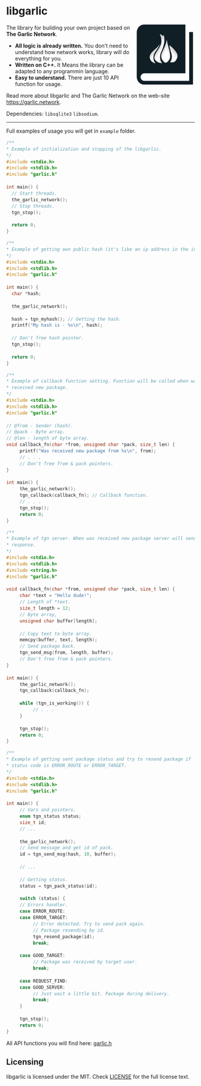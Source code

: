 # libgarlic

<img src="https://github.com/mrrva/media/blob/master/libgarlic1.png" align="right"
     alt="libgarlic logo by mrrva" width="160" height="160">

The library for building your own project based on **The Garlic Network**.

* **All logic is already written.** You don't need to understand how network
works, library will do everything for you.
* **Written on C++.** It Means the library can be adapted to any
programmin language.
* **Easy to understand.** There are just 10 API function for usage.

Read more about libgarlic and The Garlic Network on the web-site https://garlic.network.

Dependencies: `libsqlite3` `libsodium`.

---

Full examples of usage you will get in `example` folder.

```C
/** 
* Example of initialization and stopping of the libgarlic.
*/
#include <stdio.h>
#include <stdlib.h>
#include "garlic.h"

int main() {
  // Start threads.
  the_garlic_network();
  // Stop threads.
  tgn_stop();
  
  return 0;
}
```

```C
/** 
* Example of getting own public hash (it's like an ip address in the internet).
*/
#include <stdio.h>
#include <stdlib.h>
#include "garlic.h"

int main() {
  char *hash;

  the_garlic_network();
 
  hash = tgn_myhash(); // Getting the hash.
  printf("My hash is - %s\n", hash);
  
  // Don't free hash pointer.
  tgn_stop();
  
  return 0;
}
```

```C
/** 
* Example of callback function setting. Function will be called when was
* received new package.
*/
#include <stdio.h>
#include <stdlib.h>
#include "garlic.h"

// @from - Sender (hash).
// @pack - Byte array.
// @len - length of byte array.
void callback_fn(char *from, unsigned char *pack, size_t len) {
     printf("Was received new package from %s\n", from);
     // . . . 
     // Don't free from & pack pointers.
}

int main() {
     the_garlic_network();
     tgn_callback(callback_fn); // Callback function.
     // . . .
     tgn_stop();
     return 0;
}
```

```C
/** 
* Example of tgn server. When was received new package server will send
* response.
*/
#include <stdio.h>
#include <stdlib.h>
#include <string.h>
#include "garlic.h"

void callback_fn(char *from, unsigned char *pack, size_t len) {
     char *text = "Hello dude!";
     // Length of *text.
     size_t length = 12;
     // Byte array,
     unsigned char buffer[length];
     
     // Copy text to byte array.
     memcpy(buffer, text, length);
     // Send package back.
     tgn_send_msg(from, length, buffer);
     // Don't free from & pack pointers.
}

int main() {
     the_garlic_network();
     tgn_callback(callback_fn);
     
     while (tgn_is_working()) {
          // . . .
     }
     
     tgn_stop();
     return 0;
}
```

```C
/** 
* Example of getting sent package status and try to resend package if
* status code is ERROR_ROUTE or ERROR_TARGET.
*/
#include <stdio.h>
#include <stdlib.h>
#include "garlic.h"

int main() {
     // Vars and pointers.
     enum tgn_status status;
     size_t id;
     // ...
     
     the_garlic_network();
     // Send message and get id of pack.
     id = tgn_send_msg(hash, 10, buffer);
     
     // ...
     
     // Getting status.
     status = tgn_pack_status(id);
     
     switch (status) {
     // Errors handler.
     case ERROR_ROUTE:
     case ERROR_TARGET:
          // Error detected. Try to send pack again.
          // Package resending by id.
          tgn_resend_package(id);
          break;
          
     case GOOD_TARGET:
          // Package was received by target user.
          break;
          
     case REQUEST_FIND:
     case GOOD_SERVER:
          // Just wait a little bit. Package during delivery.
          break;
     }
     
     tgn_stop();
     return 0;
}
```
All API functions you will find here: [garlic.h](https://github.com/The-Garlic-Network/libgarlic/blob/master/src/garlic.h)

## Licensing
libgarlic is licensed under the MIT. Check
[LICENSE](https://github.com/The-Garlic-Network/libgarlic/blob/master/LICENSE) for the full
license text.
